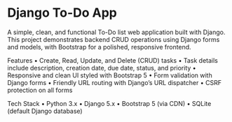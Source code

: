 # Django To-Do App

A simple, clean, and functional To-Do list web application built with Django. This project demonstrates backend CRUD operations using Django forms and models, with Bootstrap for a polished, responsive frontend.

Features
	•	Create, Read, Update, and Delete (CRUD) tasks
	•	Task details include description, creation date, due date, status, and priority
	•	Responsive and clean UI styled with Bootstrap 5
	•	Form validation with Django forms
	•	Friendly URL routing with Django’s URL dispatcher
	•	CSRF protection on all forms

 Tech Stack
	•	Python 3.x
	•	Django 5.x
	•	Bootstrap 5 (via CDN)
	•	SQLite (default Django database)
